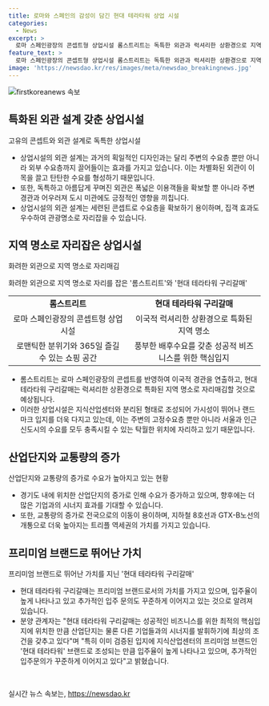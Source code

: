 ```yaml
---
title: 로마와 스페인의 감성이 담긴 현대 테라타워 상업 시설
categories:
  - News
excerpt: >
  로마 스페인광장의 콘셉트형 상업시설 롬스트리트는 독특한 외관과 럭셔리한 상환경으로 지역 명소로 자리잡을 것으로 예상되고 있다. 이국적이고 아름다운 외관은 폭넓은 이용객을 확보할 뿐 아니라 지역 미관에도 긍정적인 영향을 미치고 있으며, 풍부한 배후수요와 특화된 콘셉트로 수익적인 효과를 기대할 수 있다. 또한, 롬스트리트는 특히 지식산업센터와 분리된 형태로 조성돼 가시성이 뛰어나 랜드마크 입지를 갖추고 있으며, 관광명소로 자리 잡을 것으로 예상된다.
feature_text: >
  로마 스페인광장의 콘셉트형 상업시설 롬스트리트는 독특한 외관과 럭셔리한 상환경으로 지역 명소로 자리잡을 것으로 예상되고 있다. 이국적이고 아름다운 외관은 폭넓은 이용객을 확보할 뿐 아니라 지역 미관에도 긍정적인 영향을 미치고 있으며, 풍부한 배후수요와 특화된 콘셉트로 수익적인 효과를 기대할 수 있다. 또한, 롬스트리트는 특히 지식산업센터와 분리된 형태로 조성돼 가시성이 뛰어나 랜드마크 입지를 갖추고 있으며, 관광명소로 자리 잡을 것으로 예상된다.
image: 'https://newsdao.kr/res/images/meta/newsdao_breakingnews.jpg'
---
```


<p><img src="https://newsdao.kr/res/images/meta/newsdao_breakingnews.jpg" alt="firstkoreanews 속보" /></p>

<h2 data-ke-size="size26">특화된 외관 설계 갖춘 상업시설</h2>

<p data-ke-size="size16">고유의 콘셉트와 외관 설계로 독특한 상업시설</p>

<ul>
<li>상업시설의 외관 설계는 과거의 획일적인 디자인과는 달리 주변의 수요층 뿐만 아니라 외부 수요층까지 끌어들이는 효과를 가지고 있습니다. 이는 차별화된 외관이 이목을 끌고 탄탄한 수요를 형성하기 때문입니다.</li>
<li>또한, 독특하고 아름답게 꾸며진 외관은 폭넓은 이용객들을 확보할 뿐 아니라 주변 경관과 어우러져 도시 미관에도 긍정적인 영향을 끼칩니다.</li>
<li>상업시설의 외관 설계는 세련된 콘셉트로 수요층을 확보하기 용이하며, 집객 효과도 우수하여 관광명소로 자리잡을 수 있습니다.</li>
</ul>

<h2 data-ke-size="size26">지역 명소로 자리잡은 상업시설</h2>

<p data-ke-size="size16">화려한 외관으로 지역 명소로 자리매김</p>

<p data-ke-size="size16">화려한 외관으로 지역 명소로 자리를 잡은 '롬스트리트'와 '현대 테라타워 구리갈매'</p>

<table>
  <tr>
    <td style="text-align: center; height: 17px;"><b>롬스트리트</b></td>
    <td style="text-align: center; height: 17px;"><b>현대 테라타워 구리갈매</b></td>
  </tr>
  <tr>
    <td style="text-align: center; height: 17px;">로마 스페인광장의 콘셉트형 상업시설</td>
    <td style="text-align: center; height: 17px;">이국적 럭셔리한 상환경으로 특화된 지역 명소</td>
  </tr>
  <tr>
    <td style="text-align: center; height: 17px;">로맨틱한 분위기와 365일 즐길 수 있는 쇼핑 공간</td>
    <td style="text-align: center; height: 17px;">풍부한 배후수요를 갖춘 성공적 비즈니스를 위한 핵심입지</td>
  </tr>
</table>

<ul>
<li>롬스트리트는 로마 스페인광장의 콘셉트를 반영하여 이국적 경관을 연출하고, 현대 테라타워 구리갈매는 럭셔리한 상환경으로 특화된 지역 명소로 자리매김할 것으로 예상됩니다.</li>
<li>이러한 상업시설은 지식산업센터와 분리된 형태로 조성되어 가시성이 뛰어나 랜드마크 입지를 더욱 다지고 있는데, 이는 주변의 고정수요층 뿐만 아니라 서울과 인근 신도시의 수요를 모두 충족시킬 수 있는 탁월한 위치에 자리하고 있기 때문입니다.</li>
</ul>

<h2 data-ke-size="size26">산업단지와 교통량의 증가</h2>

<p data-ke-size="size16">산업단지와 교통량의 증가로 수요가 높아지고 있는 현황</p>

<ul>
<li>경기도 내에 위치한 산업단지의 증가로 인해 수요가 증가하고 있으며, 향후에는 더 많은 기업과의 시너지 효과를 기대할 수 있습니다.</li>
<li>또한, 교통량의 증가로 전국으로의 이동이 용이하며, 지하철 8호선과 GTX-B노선의 개통으로 더욱 높아지는 트리플 역세권의 가치를 가지고 있습니다.</li>
</ul>

<h2 data-ke-size="size26">프리미엄 브랜드로 뛰어난 가치</h2>

<p data-ke-size="size16">프리미엄 브랜드로 뛰어난 가치를 지닌 '현대 테라타워 구리갈매'</p>

<ul>
<li>현대 테라타워 구리갈매는 프리미엄 브랜드로서의 가치를 가지고 있으며, 입주율이 높게 나타나고 있고 추가적인 입주 문의도 꾸준하게 이어지고 있는 것으로 알려져 있습니다.</li>
<li>분양 관계자는 "현대 테라타워 구리갈매는 성공적인 비즈니스를 위한 최적의 핵심입지에 위치한 만큼 산업단지는 물론 다른 기업들과의 시너지를 발휘하기에 최상의 조건을 갖추고 있다"며 "특히 이미 검증된 입지에 지식산업센터의 프리미엄 브랜드인 '현대 테라타워' 브랜드로 조성되는 만큼 입주율이 높게 나타나고 있으며, 추가적인 입주문의가 꾸준하게 이어지고 있다"고 밝혔습니다.</li>
</ul>

<p data-ke-size="size16">&nbsp;</p>
실시간 뉴스 속보는, <a href="https://newsdao.kr" rel="dofollow">https://newsdao.kr</a>


